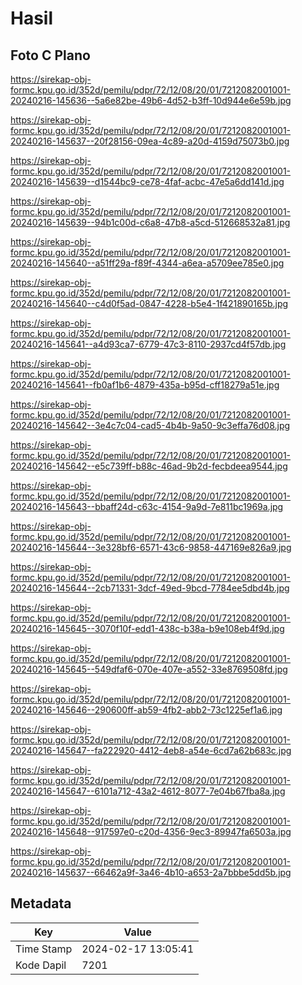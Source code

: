 # Hasil

## Foto C Plano

https://sirekap-obj-formc.kpu.go.id/352d/pemilu/pdpr/72/12/08/20/01/7212082001001-20240216-145636--5a6e82be-49b6-4d52-b3ff-10d944e6e59b.jpg

https://sirekap-obj-formc.kpu.go.id/352d/pemilu/pdpr/72/12/08/20/01/7212082001001-20240216-145637--20f28156-09ea-4c89-a20d-4159d75073b0.jpg

https://sirekap-obj-formc.kpu.go.id/352d/pemilu/pdpr/72/12/08/20/01/7212082001001-20240216-145639--d1544bc9-ce78-4faf-acbc-47e5a6dd141d.jpg

https://sirekap-obj-formc.kpu.go.id/352d/pemilu/pdpr/72/12/08/20/01/7212082001001-20240216-145639--94b1c00d-c6a8-47b8-a5cd-512668532a81.jpg

https://sirekap-obj-formc.kpu.go.id/352d/pemilu/pdpr/72/12/08/20/01/7212082001001-20240216-145640--a51ff29a-f89f-4344-a6ea-a5709ee785e0.jpg

https://sirekap-obj-formc.kpu.go.id/352d/pemilu/pdpr/72/12/08/20/01/7212082001001-20240216-145640--c4d0f5ad-0847-4228-b5e4-1f421890165b.jpg

https://sirekap-obj-formc.kpu.go.id/352d/pemilu/pdpr/72/12/08/20/01/7212082001001-20240216-145641--a4d93ca7-6779-47c3-8110-2937cd4f57db.jpg

https://sirekap-obj-formc.kpu.go.id/352d/pemilu/pdpr/72/12/08/20/01/7212082001001-20240216-145641--fb0af1b6-4879-435a-b95d-cff18279a51e.jpg

https://sirekap-obj-formc.kpu.go.id/352d/pemilu/pdpr/72/12/08/20/01/7212082001001-20240216-145642--3e4c7c04-cad5-4b4b-9a50-9c3effa76d08.jpg

https://sirekap-obj-formc.kpu.go.id/352d/pemilu/pdpr/72/12/08/20/01/7212082001001-20240216-145642--e5c739ff-b88c-46ad-9b2d-fecbdeea9544.jpg

https://sirekap-obj-formc.kpu.go.id/352d/pemilu/pdpr/72/12/08/20/01/7212082001001-20240216-145643--bbaff24d-c63c-4154-9a9d-7e811bc1969a.jpg

https://sirekap-obj-formc.kpu.go.id/352d/pemilu/pdpr/72/12/08/20/01/7212082001001-20240216-145644--3e328bf6-6571-43c6-9858-447169e826a9.jpg

https://sirekap-obj-formc.kpu.go.id/352d/pemilu/pdpr/72/12/08/20/01/7212082001001-20240216-145644--2cb71331-3dcf-49ed-9bcd-7784ee5dbd4b.jpg

https://sirekap-obj-formc.kpu.go.id/352d/pemilu/pdpr/72/12/08/20/01/7212082001001-20240216-145645--3070f10f-edd1-438c-b38a-b9e108eb4f9d.jpg

https://sirekap-obj-formc.kpu.go.id/352d/pemilu/pdpr/72/12/08/20/01/7212082001001-20240216-145645--549dfaf6-070e-407e-a552-33e8769508fd.jpg

https://sirekap-obj-formc.kpu.go.id/352d/pemilu/pdpr/72/12/08/20/01/7212082001001-20240216-145646--290600ff-ab59-4fb2-abb2-73c1225ef1a6.jpg

https://sirekap-obj-formc.kpu.go.id/352d/pemilu/pdpr/72/12/08/20/01/7212082001001-20240216-145647--fa222920-4412-4eb8-a54e-6cd7a62b683c.jpg

https://sirekap-obj-formc.kpu.go.id/352d/pemilu/pdpr/72/12/08/20/01/7212082001001-20240216-145647--6101a712-43a2-4612-8077-7e04b67fba8a.jpg

https://sirekap-obj-formc.kpu.go.id/352d/pemilu/pdpr/72/12/08/20/01/7212082001001-20240216-145648--917597e0-c20d-4356-9ec3-89947fa6503a.jpg

https://sirekap-obj-formc.kpu.go.id/352d/pemilu/pdpr/72/12/08/20/01/7212082001001-20240216-145637--66462a9f-3a46-4b10-a653-2a7bbbe5dd5b.jpg


## Metadata

| Key        | Value               |
| ---------- | ------------------- |
| Time Stamp | 2024-02-17 13:05:41 |
| Kode Dapil | 7201                |



